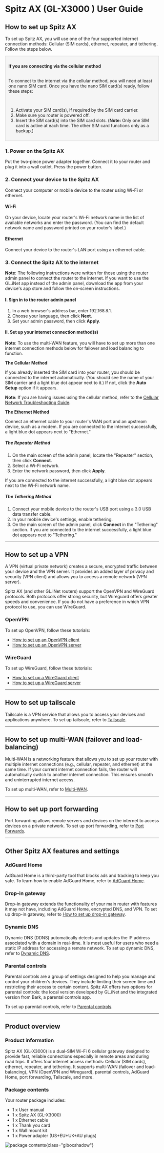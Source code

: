 # Spitz AX (GL-X3000 ) User Guide

## How to set up Spitz AX

To set up Spitz AX, you will use one of the four supported internet connection methods: Cellular (SIM cards), ethernet, repeater, and tethering. Follow the steps below. 

<div class="callout">

<b> If you are connecting via the cellular method </b> <br>

<br> To connect to the internet via the cellular method, you will need at least one nano SIM card. Once you have the nano SIM card(s) ready, follow these steps: <br>

<br>

1. Activate your SIM card(s), if required by the SIM card carrier. <br>
2. Make sure you router is powered off. <br>
3. Insert the SIM card(s) into the SIM card slots. (**Note:** Only one SIM card is active at each time. The other SIM card functions only as a backup.)

</div>

<style type="text/css" rel="stylesheet">
.callout {
  border: 1px solid #ccc;
  background-color: #f5f5f5;
  padding: 10px;
  margin-bottom: 10px;
}
</style>

### 1. Power on the Spitz AX

Put the two-piece power adapter together. Connect it to your router and plug it into a wall outlet. Press the power button.

### 2. Connect your device to the Spitz AX

Connect your computer or mobile device to the router using Wi-Fi or ethernet.

#### Wi-Fi

On your device, locate your router's Wi-Fi network name in the list of available networks and enter the password. (You can find the default network name and password printed on your router's label.)

#### Ethernet
Connect your device to the router's LAN port using an ethernet cable. 

### 3. Connect the Spitz AX to the internet 

**Note:** The following instructions were written for those using the router admin panel to connect the router to the internet. If you want to use the GL.iNet app instead of the admin panel, download the app from your device's app store and follow the on-screen instructions. 

#### I. Sign in to the router admin panel 

1. In a web browser's address bar, enter 192.168.8.1. 
2. Choose your language, then click **Next**.
3. Set your admin password, then click **Apply**. 

#### II. Set up your internet connection method(s)

**Note:** To use the multi-WAN feature, you will have to set up more than one internet connection methods below for failover and load balancing to function.

**The Cellular Method**

If you already inserted the SIM card into your router, you should be connected to the internet automatically. (You should see the name of your SIM carrier and a light blue dot appear next to it.) If not, click the **Auto Setup** option if it appears. 

**Note:** If you are having issues using the cellular method, refer to the [Cellular Network Troubleshooting Guide](https://docs.gl-inet.com/router/en/4/faq/gl-x3000_gl-xe3000_connection_optimization/). 

**The Ethernet Method**

Connect an ethernet cable to your router's WAN port and an upstream device, such as a modem. If you are connected to the internet successfully, a light blue dot appears next to "Ethernet."

##### The Repeater Method

1. On the main screen of the admin panel, locate the "Repeater" section, then click **Connect**.
2. Select a Wi-Fi network. 
3. Enter the network password, then click **Apply**.

If you are connected to the internet successfully, a light blue dot appears next to the Wi-Fi network name. 

##### The Tethering Method

1. Connect your mobile device to the router's USB port using a 3.0 USB data transfer cable. 
2. In your mobile device's settings, enable tethering. 
3. On the main screen of the admin panel, click **Connect** in the "Tethering" section. 
If you are connected to the internet successfully, a light blue dot appears next to "Tethering."

---

## How to set up a VPN 

A VPN (virtual private network) creates a secure, encrypted traffic between your device and the VPN server. It provides an added layer of privacy and security (VPN client) and allows you to access a remote network (VPN server). 

Spitz AX (and other GL.iNet routers) support the OpenVPN and WireGuard protocols. Both protocols offer strong security, but Wireguard offers greater speeds and convenience. If you do not have a preference in which VPN protocol to use, you can use WireGuard. 

### OpenVPN 

To set up OpenVPN, follow these tutorials:

* [How to set up an OpenVPN client](https://docs.gl-inet.com/router/en/4/interface_guide/openvpn_client/)
* [How to set up an OpenVPN server](https://docs.gl-inet.com/router/en/4/interface_guide/openvpn_server/)

### WireGuard

To set up WireGuard, follow these tutorials:

* [How to set up a WireGuard client](https://docs.gl-inet.com/router/en/4/interface_guide/wireguard_client/)
* [How to set up a WireGuard server](https://docs.gl-inet.com/router/en/4/interface_guide/wireguard_server/)

---

## How to set up tailscale

Tailscale is a VPN service that allows you to access your devices and applications anywhere. To set up tailscale, refer to [Tailscale](https://docs.gl-inet.com/router/en/4/interface_guide/tailscale/). 

---

## How to set up multi-WAN (failover and load-balancing)

Multi-WAN is a networking feature that allows you to set up your router with multiple internet connections (e.g., cellular, repeater, and ethernet) at the same time. If your current internet connection fails, the router will automatically switch to another internet connection. This ensures smooth and uninterrupted internet access. 

To set up multi-WAN, refer to [Multi-WAN](https://docs.gl-inet.com/router/en/4/interface_guide/multi-wan/). 

---

## How to set up port forwarding

Port forwarding allows remote servers and devices on the internet to access devices on a private network. To set up port forwarding, refer to [Port Forwards](https://docs.gl-inet.com/router/en/4/interface_guide/firewall/#port-forwards). 

---

## Other Spitz AX features and settings

### AdGuard Home

AdGuard Home is a third-party tool that blocks ads and tracking to keep you safe. To learn how to enable AdGuard Home, refer to [AdGuard Home](https://docs.gl-inet.com/router/en/4/interface_guide/adguardhome/). 

### Drop-in gateway 

Drop-in gateway extends the functionality of your main router with features it may not have, including AdGuard Home, encrypted DNS, and VPN. To set up drop-in gateway, refer to [How to set up drop-in gateway](https://docs.gl-inet.com/router/en/4/tutorials/how_to_set_up_drop_in_gateway/). 

### Dynamic DNS

Dynamic DNS (DDNS) automatically detects and updates the IP address associated with a domain in real-time. It is most useful for users who need a static IP address for accessing a remote network. To set up dynamic DNS, refer to [Dynamic DNS](https://docs.gl-inet.com/router/en/4/interface_guide/ddns/). 

### Parental controls

Parental controls are a group of settings designed to help you manage and control your children's devices. They include limiting their screen time and restricting their access to certain content. Spitz AX offers two options for parental controls: the local version developed by GL.iNet and the integrated version from Bark, a parental controls app. 

To set up parental controls, refer to [Parental controls](https://docs.gl-inet.com/router/en/4/interface_guide/parental_control). 

---

## Product overview

### Product information

Spitz AX (GL-X3000) is a dual-SIM Wi-Fi 6 cellular gateway designed to provide fast, reliable connections especially in remote areas and during road trips. It offers four internet access methods: Cellular (SIM cards), ethernet, repeater, and tethering. It supports multi-WAN (failover and load-balancing), VPN (OpenVPN and Wireguard), parental controls, AdGuard Home, port forwarding, Tailscale, and more. 

### Package contents

Your router package includes:

- 1 x User manual
- 1 x Spitz AX (GL-X3000)
- 1 x Ethernet cable
- 1 x Thank you card
- 1 x Wall mount kit
- 1 x Power adapter (US+EU+UK+AU plugs)

![package contents](https://static.gl-inet.com/docs/router/en/4/user_guide/gl-x3000/first_time_setup/x3000_unboxing.jpg){class="glboxshadow"}